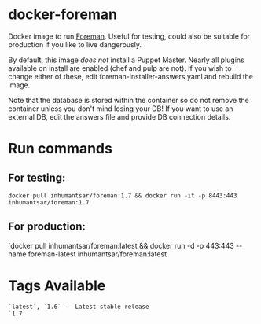 docker-foreman
==============

Docker image to run [Foreman](http://theforeman.org/). Useful for testing, could also be suitable for production if you like to live dangerously.

By default, this image *does not* install a Puppet Master. Nearly all plugins available on install
are enabled (chef and pulp are not). If you wish to change either of these, edit foreman-installer-answers.yaml
and rebuild the image.

Note that the database is stored within the container so do not remove the container unless you don't mind losing your DB! If
you want to use an external DB, edit the answers file and provide DB connection details.

# Run commands

## For testing: 

`docker pull inhumantsar/foreman:1.7 && docker run -it -p 8443:443 inhumantsar/foreman:1.7`

## For production: 

`docker pull inhumantsar/foreman:latest && docker run -d -p 443:443 --name foreman-latest inhumantsar/foreman:latest


# Tags Available
    
    `latest`, `1.6` -- Latest stable release
    `1.7`           
